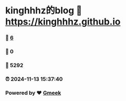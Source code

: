 # kinghhhz的blog :link: https://kinghhhz.github.io 
### :page_facing_up: [6](https://kinghhhz.github.io/tag.html) 
### :speech_balloon: 0 
### :hibiscus: 5292 
### :alarm_clock: 2024-11-13 15:37:40 
### Powered by :heart: [Gmeek](https://github.com/Meekdai/Gmeek)
